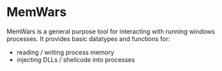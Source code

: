 # MemWars

MemWars is a general purpose tool for interacting with running windows processes. It provides basic datatypes and functions for:
- reading / writing process memory
- injecting DLLs / shellcode into processes